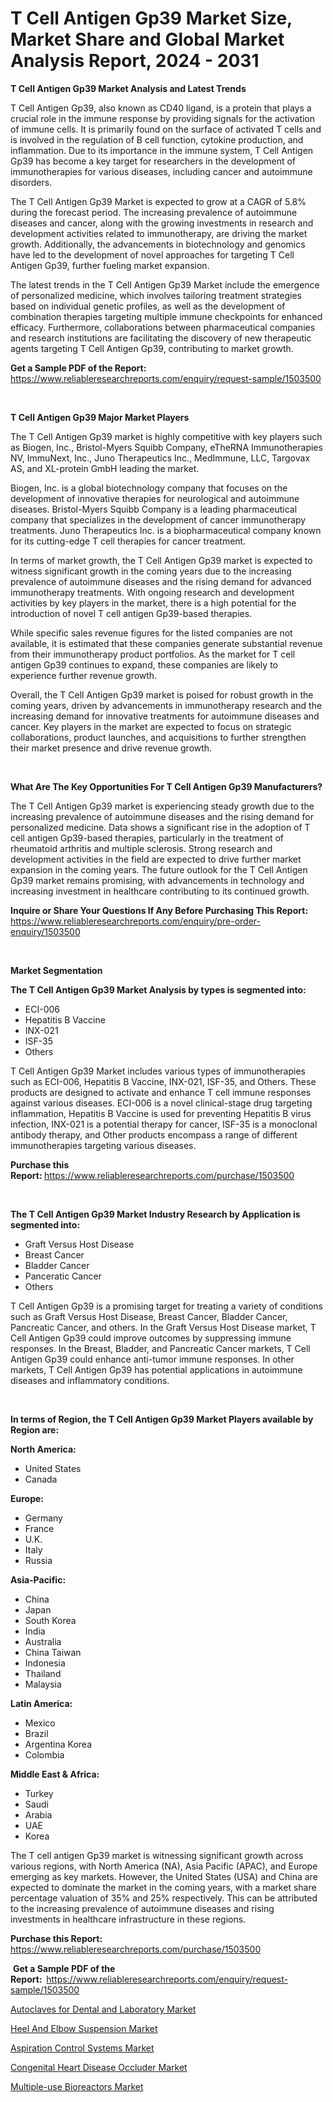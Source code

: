 <p><h1>T Cell Antigen Gp39 Market Size, Market Share and Global Market Analysis Report, 2024 - 2031</h1></p><p><strong>T Cell Antigen Gp39 Market Analysis and Latest Trends</strong></p>
<p><p>T Cell Antigen Gp39, also known as CD40 ligand, is a protein that plays a crucial role in the immune response by providing signals for the activation of immune cells. It is primarily found on the surface of activated T cells and is involved in the regulation of B cell function, cytokine production, and inflammation. Due to its importance in the immune system, T Cell Antigen Gp39 has become a key target for researchers in the development of immunotherapies for various diseases, including cancer and autoimmune disorders.</p><p>The T Cell Antigen Gp39 Market is expected to grow at a CAGR of 5.8% during the forecast period. The increasing prevalence of autoimmune diseases and cancer, along with the growing investments in research and development activities related to immunotherapy, are driving the market growth. Additionally, the advancements in biotechnology and genomics have led to the development of novel approaches for targeting T Cell Antigen Gp39, further fueling market expansion.</p><p>The latest trends in the T Cell Antigen Gp39 Market include the emergence of personalized medicine, which involves tailoring treatment strategies based on individual genetic profiles, as well as the development of combination therapies targeting multiple immune checkpoints for enhanced efficacy. Furthermore, collaborations between pharmaceutical companies and research institutions are facilitating the discovery of new therapeutic agents targeting T Cell Antigen Gp39, contributing to market growth.</p></p>
<p><strong>Get a Sample PDF of the Report:&nbsp;</strong> <a href="https://www.reliableresearchreports.com/enquiry/request-sample/1503500">https://www.reliableresearchreports.com/enquiry/request-sample/1503500</a></p>
<p>&nbsp;</p>
<p><strong>T Cell Antigen Gp39 Major Market Players</strong></p>
<p><p>The T Cell Antigen Gp39 market is highly competitive with key players such as Biogen, Inc., Bristol-Myers Squibb Company, eTheRNA Immunotherapies NV, ImmuNext, Inc., Juno Therapeutics Inc., MedImmune, LLC, Targovax AS, and XL-protein GmbH leading the market.</p><p>Biogen, Inc. is a global biotechnology company that focuses on the development of innovative therapies for neurological and autoimmune diseases. Bristol-Myers Squibb Company is a leading pharmaceutical company that specializes in the development of cancer immunotherapy treatments. Juno Therapeutics Inc. is a biopharmaceutical company known for its cutting-edge T cell therapies for cancer treatment.</p><p>In terms of market growth, the T Cell Antigen Gp39 market is expected to witness significant growth in the coming years due to the increasing prevalence of autoimmune diseases and the rising demand for advanced immunotherapy treatments. With ongoing research and development activities by key players in the market, there is a high potential for the introduction of novel T cell antigen Gp39-based therapies.</p><p>While specific sales revenue figures for the listed companies are not available, it is estimated that these companies generate substantial revenue from their immunotherapy product portfolios. As the market for T cell antigen Gp39 continues to expand, these companies are likely to experience further revenue growth.</p><p>Overall, the T Cell Antigen Gp39 market is poised for robust growth in the coming years, driven by advancements in immunotherapy research and the increasing demand for innovative treatments for autoimmune diseases and cancer. Key players in the market are expected to focus on strategic collaborations, product launches, and acquisitions to further strengthen their market presence and drive revenue growth.</p></p>
<p>&nbsp;</p>
<p><strong>What Are The Key Opportunities For T Cell Antigen Gp39 Manufacturers?</strong></p>
<p><p>The T Cell Antigen Gp39 market is experiencing steady growth due to the increasing prevalence of autoimmune diseases and the rising demand for personalized medicine. Data shows a significant rise in the adoption of T cell antigen Gp39-based therapies, particularly in the treatment of rheumatoid arthritis and multiple sclerosis. Strong research and development activities in the field are expected to drive further market expansion in the coming years. The future outlook for the T Cell Antigen Gp39 market remains promising, with advancements in technology and increasing investment in healthcare contributing to its continued growth.</p></p>
<p><strong>Inquire or Share Your Questions If Any Before Purchasing This Report:</strong> <a href="https://www.reliableresearchreports.com/enquiry/pre-order-enquiry/1503500">https://www.reliableresearchreports.com/enquiry/pre-order-enquiry/1503500</a></p>
<p>&nbsp;</p>
<p><strong>Market Segmentation</strong></p>
<p><strong>The T Cell Antigen Gp39 Market Analysis by types is segmented into:</strong></p>
<p><ul><li>ECI-006</li><li>Hepatitis B Vaccine</li><li>INX-021</li><li>ISF-35</li><li>Others</li></ul></p>
<p><p>T Cell Antigen Gp39 Market includes various types of immunotherapies such as ECI-006, Hepatitis B Vaccine, INX-021, ISF-35, and Others. These products are designed to activate and enhance T cell immune responses against various diseases. ECI-006 is a novel clinical-stage drug targeting inflammation, Hepatitis B Vaccine is used for preventing Hepatitis B virus infection, INX-021 is a potential therapy for cancer, ISF-35 is a monoclonal antibody therapy, and Other products encompass a range of different immunotherapies targeting various diseases.</p></p>
<p><strong>Purchase this Report:&nbsp;</strong><a href="https://www.reliableresearchreports.com/purchase/1503500">https://www.reliableresearchreports.com/purchase/1503500</a></p>
<p>&nbsp;</p>
<p><strong>The T Cell Antigen Gp39 Market Industry Research by Application is segmented into:</strong></p>
<p><ul><li>Graft Versus Host Disease</li><li>Breast Cancer</li><li>Bladder Cancer</li><li>Panceratic Cancer</li><li>Others</li></ul></p>
<p><p>T Cell Antigen Gp39 is a promising target for treating a variety of conditions such as Graft Versus Host Disease, Breast Cancer, Bladder Cancer, Pancreatic Cancer, and others. In the Graft Versus Host Disease market, T Cell Antigen Gp39 could improve outcomes by suppressing immune responses. In the Breast, Bladder, and Pancreatic Cancer markets, T Cell Antigen Gp39 could enhance anti-tumor immune responses. In other markets, T Cell Antigen Gp39 has potential applications in autoimmune diseases and inflammatory conditions.</p></p>
<p>&nbsp;</p>
<p><strong>In terms of Region, the T Cell Antigen Gp39 Market Players available by Region are:</strong></p>
<p>
    <p> <strong> North America: </strong>
        <ul>
            <li>United States</li>
            <li>Canada</li>
        </ul>
        </p> 
    <p> <strong> Europe: </strong>
        <ul>
            <li>Germany</li>
            <li>France</li>
            <li>U.K.</li>
            <li>Italy</li>
            <li>Russia</li>
        </ul>
        </p> 
    <p> <strong> Asia-Pacific: </strong>
        <ul>
            <li>China</li>
            <li>Japan</li>
            <li>South Korea</li>
            <li>India</li>
            <li>Australia</li>
            <li>China Taiwan</li>
            <li>Indonesia</li>
            <li>Thailand</li>
            <li>Malaysia</li>
        </ul>
        </p> 
    <p> <strong> Latin America: </strong>
        <ul>
            <li>Mexico</li>
            <li>Brazil</li>
            <li>Argentina Korea</li>
            <li>Colombia</li>
        </ul>
        </p> 
    <p> <strong> Middle East & Africa: </strong>
        <ul>
            <li>Turkey</li>
            <li>Saudi</li>
            <li>Arabia</li>
            <li>UAE</li>
            <li>Korea</li>
        </ul>
    </p>
    </p>
<p><p>The T cell antigen Gp39 market is witnessing significant growth across various regions, with North America (NA), Asia Pacific (APAC), and Europe emerging as key markets. However, the United States (USA) and China are expected to dominate the market in the coming years, with a market share percentage valuation of 35% and 25% respectively. This can be attributed to the increasing prevalence of autoimmune diseases and rising investments in healthcare infrastructure in these regions.</p></p>
<p><strong>Purchase this Report: </strong><a href="https://www.reliableresearchreports.com/purchase/1503500">https://www.reliableresearchreports.com/purchase/1503500</a></p>
<p>&nbsp;<strong>Get a Sample PDF of the Report:&nbsp;&nbsp;</strong><a href="https://www.reliableresearchreports.com/enquiry/request-sample/1503500">https://www.reliableresearchreports.com/enquiry/request-sample/1503500</a></p>
<p><strong></strong></p>
<p><p><a href="https://medium.com/@nasiradams2018/autoclaves-for-dental-and-laboratory-market-comprehensive-assessment-by-type-application-and-c4f62d7014e8">Autoclaves for Dental and Laboratory Market</a></p><p><a href="https://medium.com/@nasiradams2018/heel-and-elbow-suspension-market-trends-and-market-analysis-forecasted-for-period-2024-2031-d32747f20722">Heel And Elbow Suspension Market</a></p><p><a href="https://medium.com/@nasiradams2018/aspiration-control-systems-market-research-report-its-history-and-forecast-2024-to-2031-dd64362ddfd8">Aspiration Control Systems Market</a></p><p><a href="https://medium.com/@nasiradams2018/congenital-heart-disease-occluder-market-insights-into-market-cagr-market-trends-and-growth-ae313ce06297">Congenital Heart Disease Occluder Market</a></p><p><a href="https://medium.com/@nasiradams2018/multiple-use-bioreactors-market-competitive-analysis-market-trends-and-forecast-to-2031-471aa063c971">Multiple-use Bioreactors Market</a></p></p>